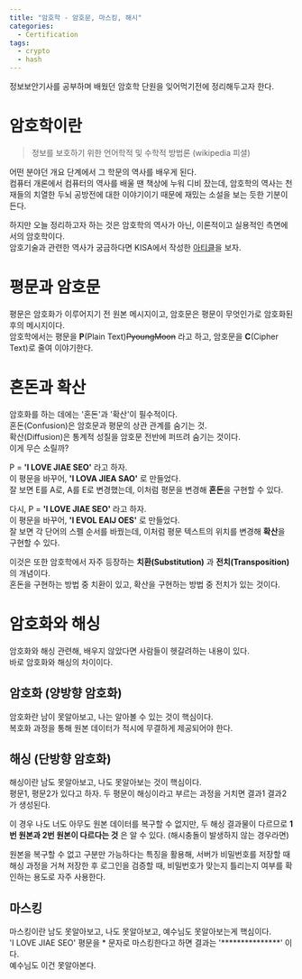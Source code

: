 ```yaml
---
title: "암호학 - 암호문, 마스킹, 해시"
categories: 
  - Certification
tags:
  - crypto
  - hash
---
```


정보보안기사를 공부하며 배웠던 암호학 단원을 잊어먹기전에 정리해두고자 한다.  

# 암호학이란
> 정보를 보호하기 위한 언어학적 및 수학적 방법론   (wikipedia 피셜)  

어떤 분야던 개요 단계에서 그 학문의 역사를 배우게 된다.  
컴퓨터 개론에서 컴퓨터의 역사를 배울 땐 책상에 누워 디비 잤는데, 암호학의 역사는 천재들의 치열한 두뇌 공방전에 대한 이야기이기 때문에 재밌는 소설을 보는 듯한 기분이 든다.  

하지만 오늘 정리하고자 하는 것은 암호학의 역사가 아닌, 이론적이고 실용적인 측면에서의 암호학이다.  
암호기술과 관련한 역사가 궁금하다면 KISA에서 작성한 [아티클](https://seed.kisa.or.kr/kisa/intro/EgovHistory.do)을 보자.

# 평문과 암호문
평문은 암호화가 이루어지기 전 원본 메시지이고, 암호문은 평문이 무엇인가로 암호화된 후의 메시지이다.  
암호학에서는 평문을 **P**(Plain Text)~~PyoungMoon~~ 라고 하고, 암호문을 **C**(Cipher Text)로 줄여 이야기한다.

# 혼돈과 확산
암호화를 하는 데에는 '혼돈'과 '확산'이 필수적이다.  
혼돈(Confusion)은 암호문과 평문의 상관 관계를 숨기는 것.  
확산(Diffusion)은 통계적 성질을 암호문 전반에 퍼뜨려 숨기는 것이다.  
이게 무슨 소릴까?  

P = **'I LOVE JIAE SEO'** 라고 하자.  
이 평문을 바꾸어,  **'I LOVA JIEA SAO'** 로 만들었다.  
잘 보면 E를 A로, A를 E로 변경했는데, 이처럼 평문을 변경해 **혼돈**을 구현할 수 있다.  

다시, P = **'I LOVE JIAE SEO'** 라고 하자.  
이 평문을 바꾸어,  **'I EVOL EAIJ OES'** 로 만들었다.  
잘 보면 각 단어의 스펠 순서를 바꿨는데, 이처럼 평문 텍스트의 위치를 변경해 **확산**을 구현할 수 있다.

이것은 또한 암호학에서 자주 등장하는 **치환(Substitution)** 과 **전치(Transposition)** 의 개념이다.  
혼돈을 구현하는 방법 중 치환이 있고, 확산을 구현하는 방법 중 전치가 있는 것이다.  

# 암호화와 해싱
암호화와 해싱 관련해, 배우지 않았다면 사람들이 헷갈려하는 내용이 있다.  
바로 암호화와 해싱의 차이이다.  

## 암호화 (양방향 암호화)
암호화란 남이 못알아보고, 나는 알아볼 수 있는 것이 핵심이다.  
복호화 과정을 통해 원본 데이터가 적시에 무결하게 제공되어야 한다.  

## 해싱 (단방향 암호화)
해싱이란 남도 못알아보고, 나도 못알아보는 것이 핵심이다.  
평문1, 평문2가 있다고 하자. 두 평문이 해싱이라고 부르는 과정을 거치면 결과1 결과2가 생성된다.  

이 경우 나도 너도 아무도 원본 데이터를 복구할 수 없지만, 두 해싱 결과물이 다르므로 **1번 원본과 2번 원본이 다르다는 것** 은 알 수 있다. (해시충돌이 발생하지 않는 경우라면)    

원본을 복구할 수 없고 구분만 가능하다는 특징을 활용해, 서버가 비밀번호를 저장할 때 해싱 과정을 거쳐 저장한 후 로그인을 검증할 때, 비밀번호가 맞는지 틀리는지 여부를 확인하는 용도로 자주 사용한다.  

## 마스킹
마스킹이란 남도 못알아보고, 나도 못알아보고, 예수님도 못알아보는게 핵심이다.  
'I LOVE JIAE SEO' 평문을 * 문자로 마스킹한다고 하면 결과는 '***************' 이다.  
예수님도 이건 못알아본다.  